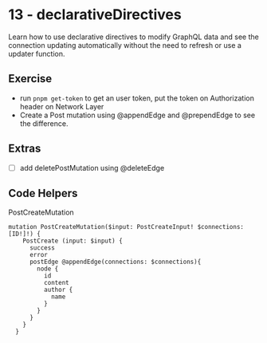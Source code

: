 # 13 - declarativeDirectives

Learn how to use declarative directives to modify GraphQL data and see the connection updating automatically without the need to refresh or use a updater function.

## Exercise

- run `pnpm get-token` to get an user token, put the token on Authorization header on Network Layer
- Create a Post mutation using @appendEdge and @prependEdge to see the difference. 

## Extras

- [ ] add deletePostMutation using @deleteEdge

## Code Helpers

PostCreateMutation
```
mutation PostCreateMutation($input: PostCreateInput! $connections: [ID!]!) {
    PostCreate (input: $input) {
      success
      error
      postEdge @appendEdge(connections: $connections){
        node {
          id
          content
          author {
            name
          }
        }
      }
    }
  }
```
